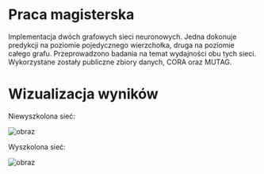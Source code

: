 # Praca magisterska 

Implementacja dwóch grafowych sieci neuronowych. Jedna dokonuje predykcji na poziomie pojedycznego wierzchołka, druga na poziomie całego grafu. Przeprowadzono badania na temat wydajności obu tych sieci. Wykorzystane zostały publiczne zbiory danych, CORA oraz MUTAG.

# Wizualizacja wyników
Niewyszkolona sieć:


![obraz](https://github.com/user-attachments/assets/efb8c410-c7c2-4f05-9a5d-60628c739a77)



Wyszkolona sieć:


![obraz](https://github.com/user-attachments/assets/2bb92645-edb0-43d6-98af-23e829ae236e)
